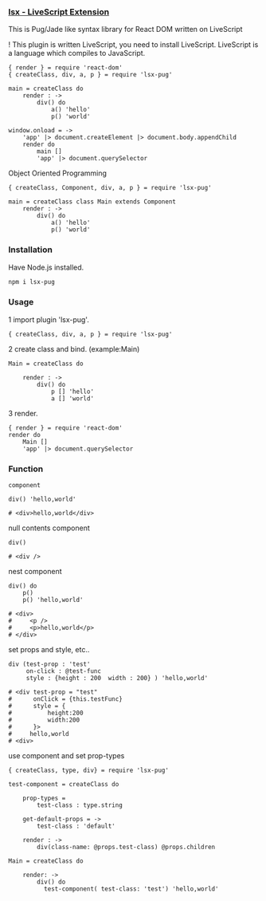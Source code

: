 ### [lsx - LiveScript Extension](https://github.com/sakanabiscuit/lsx)

This is Pug/Jade like syntax library for React DOM written on LiveScript

! This plugin is written LiveScript, you need to install LiveScript. LiveScript is a language which compiles to JavaScript.
```Livescript
{ render } = require 'react-dom'
{ createClass, div, a, p } = require 'lsx-pug'

main = createClass do
    render : ->
        div() do
            a() 'hello'
            p() 'world'

window.onload = ->
    'app' |> document.createElement |> document.body.appendChild
    render do
        main []
        'app' |> document.querySelector
```
Object Oriented Programming
```Livescript
{ createClass, Component, div, a, p } = require 'lsx-pug'

main = createClass class Main extends Component
    render : ->
        div() do
            a() 'hello'
            p() 'world'
```
### Installation

Have Node.js installed.

```Bash
npm i lsx-pug
```

### Usage

1 import plugin 'lsx-pug'.

```Livescript
{ createClass, div, a, p } = require 'lsx-pug'
```

2 create class and bind. (example:Main)

```Livescript
Main = createClass do

    render : ->
        div() do
            p [] 'hello'
            a [] 'world'
```

3 render.

```Livescript
{ render } = require 'react-dom'
render do
    Main []
    'app' |> document.querySelector
```

### Function

```Livescript
component

div() 'hello,world'

# <div>hello,world</div>
```

null contents component

```Livescript
div()

# <div />
```

nest component
```Livescript
div() do 
    p()
    p() 'hello,world'

# <div>
#     <p />
#     <p>hello,world</p>
# </div>
```

set props and style, etc..

```Livescript
div (test-prop : 'test'
     on-click : @test-func 
     style : {height : 200  width : 200} ) 'hello,world'

# <div test-prop = "test"
#      onClick = {this.testFunc}
#      style = {
#          height:200
#          width:200
#      }>
#     hello,world
# <div>
```
use component and set prop-types
```Livescript
{ createClass, type, div} = require 'lsx-pug'

test-component = createClass do

    prop-types =
        test-class : type.string

    get-default-props = ->
        test-class : 'default'

    render : ->
        div(class-name: @props.test-class) @props.children

Main = createClass do

    render: ->
        div() do
          test-component( test-class: 'test') 'hello,world'
```
